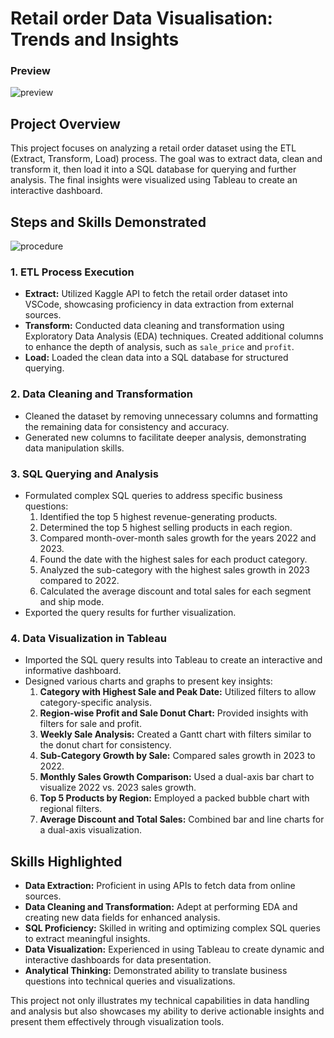# Retail order Data Visualisation: Trends and Insights
### Preview

![preview](https://github.com/jyotirmaya16/end_to_end_project_retail_order/assets/146333462/381dfa15-7df9-4c08-bb09-623d55736b7b)

## Project Overview
This project focuses on analyzing a retail order dataset using the ETL (Extract, Transform, Load) process. The goal was to extract data, clean and transform it, then load it into a SQL database for querying and further analysis. The final insights were visualized using Tableau to create an interactive dashboard.

## Steps and Skills Demonstrated

![procedure](https://github.com/jyotirmaya16/end_to_end_project_retail_order/assets/146333462/1f090070-9353-44f9-8ee2-fdabd2501621)


### 1. ETL Process Execution
- **Extract:** Utilized Kaggle API to fetch the retail order dataset into VSCode, showcasing proficiency in data extraction from external sources.
- **Transform:** Conducted data cleaning and transformation using Exploratory Data Analysis (EDA) techniques. Created additional columns to enhance the depth of analysis, such as `sale_price` and `profit`.
- **Load:** Loaded the clean data into a SQL database for structured querying.

### 2. Data Cleaning and Transformation
- Cleaned the dataset by removing unnecessary columns and formatting the remaining data for consistency and accuracy.
- Generated new columns to facilitate deeper analysis, demonstrating data manipulation skills.

### 3. SQL Querying and Analysis
- Formulated complex SQL queries to address specific business questions:
  1. Identified the top 5 highest revenue-generating products.
  2. Determined the top 5 highest selling products in each region.
  3. Compared month-over-month sales growth for the years 2022 and 2023.
  4. Found the date with the highest sales for each product category.
  5. Analyzed the sub-category with the highest sales growth in 2023 compared to 2022.
  6. Calculated the average discount and total sales for each segment and ship mode.
- Exported the query results for further visualization.

### 4. Data Visualization in Tableau
- Imported the SQL query results into Tableau to create an interactive and informative dashboard.
- Designed various charts and graphs to present key insights:
  1. **Category with Highest Sale and Peak Date:** Utilized filters to allow category-specific analysis.
  2. **Region-wise Profit and Sale Donut Chart:** Provided insights with filters for sale and profit.
  3. **Weekly Sale Analysis:** Created a Gantt chart with filters similar to the donut chart for consistency.
  4. **Sub-Category Growth by Sale:** Compared sales growth in 2023 to 2022.
  5. **Monthly Sales Growth Comparison:** Used a dual-axis bar chart to visualize 2022 vs. 2023 sales growth.
  6. **Top 5 Products by Region:** Employed a packed bubble chart with regional filters.
  7. **Average Discount and Total Sales:** Combined bar and line charts for a dual-axis visualization.

## Skills Highlighted
- **Data Extraction:** Proficient in using APIs to fetch data from online sources.
- **Data Cleaning and Transformation:** Adept at performing EDA and creating new data fields for enhanced analysis.
- **SQL Proficiency:** Skilled in writing and optimizing complex SQL queries to extract meaningful insights.
- **Data Visualization:** Experienced in using Tableau to create dynamic and interactive dashboards for data presentation.
- **Analytical Thinking:** Demonstrated ability to translate business questions into technical queries and visualizations.

This project not only illustrates my technical capabilities in data handling and analysis but also showcases my ability to derive actionable insights and present them effectively through visualization tools.



